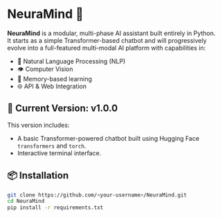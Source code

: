 # NeuraMind 🤖

**NeuraMind** is a modular, multi-phase AI assistant built entirely in Python.  
It starts as a simple Transformer-based chatbot and will progressively evolve into a full-featured multi-modal AI platform with capabilities in:

- 🧠 Natural Language Processing (NLP)
- 👁️ Computer Vision
- 🧮 Memory-based learning
- 🌐 API & Web Integration

## 🚀 Current Version: v1.0.0

This version includes:
- A basic Transformer-powered chatbot built using Hugging Face `transformers` and `torch`.
- Interactive terminal interface.

## 📦 Installation

```bash
git clone https://github.com/<your-username>/NeuraMind.git
cd NeuraMind
pip install -r requirements.txt
